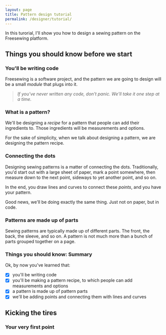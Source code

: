 ```yaml
---
layout: page
title: Pattern design tutorial
permalink: /designer/tutorial/
---
```

In this turorial, I'll show you how to design a sewing pattern on the Freesewing platform.

## Things you should know before we start

### You'll be writing code

Freesewing is a software project, and the pattern we are going to design will be a small _module_ that plugs into it.

>_If you've never written any code, don't panic. We'll take it one step at a time._

### What is a pattern?

We'll be designing a _recipe_ for a pattern that people can add their ingredients to. Those ingredients will be measurements and options.

For the sake of simplicity, when we talk about designing a pattern, we are designing the pattern recipe.

### Connecting the dots

Designing sewing patterns is a matter of connecting the dots. Traditionally, you'd start out with a large sheet of paper, mark a point somewhere, then measure down to the next point, sideways to yet another point, and so on. 

In the end, you draw lines and curves to connect these _points_, and you have your pattern.

Good news, we'll be doing exactly the same thing. Just not on paper, but in code.

### Patterns are made up of parts

Sewing patterns are typically made up of different parts. The front, the back, the sleeve, and so on. A pattern is not much more than a bunch of parts grouped together on a page.

### Things you should know: Summary

Ok, by now you've learned that:

- [x] you'll be writing code
- [x] you'll be making a pattern recipe, to which people can add measurements and options
- [x] a pattern is made up of pattern parts
- [x] we'll be adding points and connecting them with lines and curves

## Kicking the tires

### Your very first point



